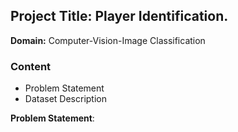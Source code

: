 ## Project Title: Player Identification.
**Domain:** Computer-Vision-Image Classification

### Content
- Problem Statement
- Dataset Description 


**Problem Statement**: 
